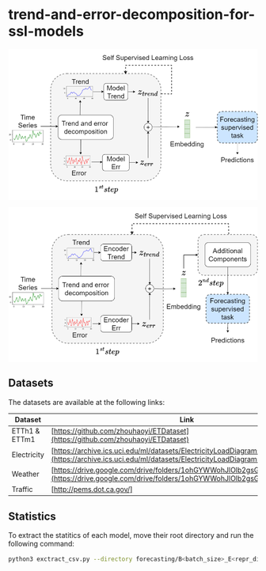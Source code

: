 # trend-and-error-decomposition-for-ssl-models

<p align="center">
<img src=".\images\pipeline_1step.png" width = "600" alt="" align=center />
</p>

<p align="center">
<img src=".\images\pipeline_2step.png" width = "600" alt="" align=center />
</p>

## Datasets

The datasets are available at the following links:

| Dataset | Link |
|-|-|
| ETTh1 & ETTm1 | [https://github.com/zhouhaoyi/ETDataset](https://github.com/zhouhaoyi/ETDataset) |
| Electricity | [https://archive.ics.uci.edu/ml/datasets/ElectricityLoadDiagrams20112014](https://archive.ics.uci.edu/ml/datasets/ElectricityLoadDiagrams20112014) |
| Weather | [https://drive.google.com/drive/folders/1ohGYWWohJlOlb2gsGTeEq3Wii2egnEPR](https://drive.google.com/drive/folders/1ohGYWWohJlOlb2gsGTeEq3Wii2egnEPR) |
| Traffic | [http://pems.dot.ca.gov/] |


## Statistics

To extract the statitics of each model, move their root directory and run the following command:

```sh
python3 exctract_csv.py --directory forecasting/B<batch_size>_E<repr_dim>/ [--type raw]
```
